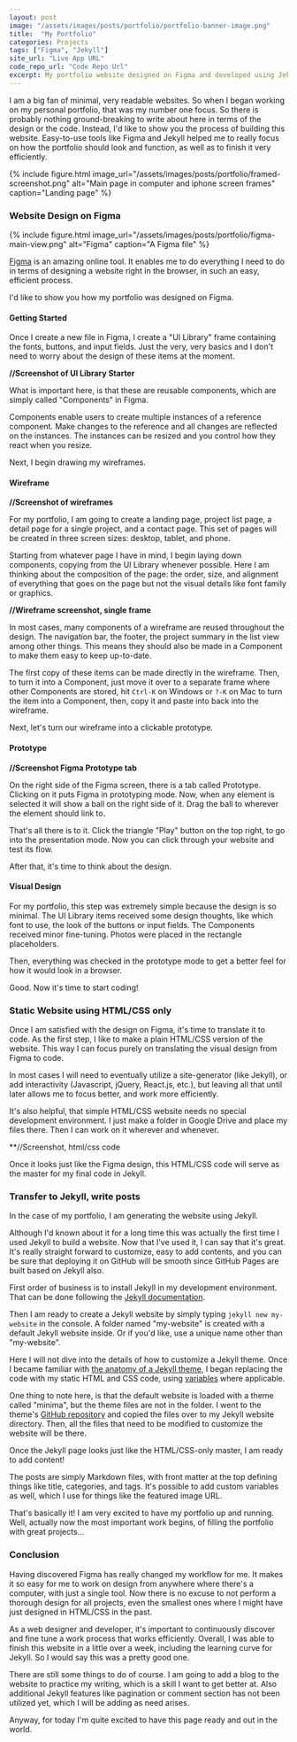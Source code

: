 ```yaml
---
layout: post
image: "/assets/images/posts/portfolio/portfolio-banner-image.png"
title:  "My Portfolio"
categories: Projects
tags: ["Figma", "Jekyll"]
site_url: "Live App URL"
code_repo_url: "Code Repo Url"
excerpt: My portfolio website designed on Figma and developed using Jekyll. Click on to learn about my process of creating this website.
---
```


I am a big fan of minimal, very readable websites. So when I began working on my personal portfolio, that was my number one focus. So there is probably nothing ground-breaking to write about here in terms of the design or the code. Instead, I'd like to show you the process of building this website. Easy-to-use tools like Figma and Jekyll helped me to really focus on how the portfolio should look and function, as well as to finish it very efficiently.

{% include figure.html image_url="/assets/images/posts/portfolio/framed-screenshot.png" alt="Main page in computer and iphone screen frames" caption="Landing page" %}

### Website Design on Figma

{% include figure.html image_url="/assets/images/posts/portfolio/figma-main-view.png" alt="Figma" caption="A Figma file" %}

[Figma](https://figma.com) is an amazing online tool. It enables me to do everything I need to do in terms of designing a website right in the browser, in such an easy, efficient process.

I'd like to show you how my portfolio was designed on Figma.

#### Getting Started
Once I create a new file in Figma, I create a "UI Library" frame containing the fonts, buttons, and input fields. Just the very, very basics and I don't need to worry about the design of these items at the moment.

**//Screenshot of UI Library Starter**

What is important here, is that these are reusable components, which are simply called "Components" in Figma. 

Components enable users to create multiple instances of a reference component. Make changes to the reference and all changes are reflected on the instances. The instances can be resized and you control how they react when you resize.

Next, I begin drawing my wireframes.

#### Wireframe

**//Screenshot of wireframes**

For my portfolio, I am going to create a landing page, project list page, a detail page for a single project, and a contact page. This set of pages will be created in three screen sizes: desktop, tablet, and phone.

Starting from whatever page I have in mind, I begin laying down components, copying from the UI Library whenever possible. Here I am thinking about the composition of the page: the order, size, and alignment of everything that goes on the page but not the visual details like font family or graphics. 

**//Wireframe screenshot, single frame**

In most cases, many components of a wireframe are reused throughout the design. The navigation bar, the footer, the project summary in the list view among other things. This means they should also be made in a Component to make them easy to keep up-to-date.

The first copy of these items can be made directly in the wireframe. Then, to turn it into a Component, just move it over to a separate frame where other Components are stored, hit `Ctrl-K` on Windows or `?-K` on Mac to turn the item into a Component, then, copy it and paste into back into the wireframe.

Next, let's turn our wireframe into a clickable prototype. 

#### Prototype

**//Screenshot Figma Prototype tab**

On the right side of the Figma screen, there is a tab called Prototype. Clicking on it puts Figma in prototyping mode. Now, when any element is selected it will show a ball on the right side of it. Drag the ball to wherever the element should link to. 

That's all there is to it. Click the triangle "Play" button on the top right, to go into the presentation mode. Now you can click through your website and test its flow. 

After that, it's time to think about the design. 

#### Visual Design
For my portfolio, this step was extremely simple because the design is so minimal. The UI Library items received some design thoughts, like which font to use, the look of the buttons or input fields. The Components received minor fine-tuning. Photos were placed in the rectangle placeholders. 

Then, everything was checked in the prototype mode to get a better feel for how it would look in a browser.

Good. Now it's time to start coding!

### Static Website using HTML/CSS only

Once I am satisfied with the design on Figma, it's time to translate it to code. As the first step, I like to make a plain HTML/CSS version of the website. This way I can focus purely on translating the visual design from Figma to code. 

In most cases I will need to eventually utilize a site-generator (like Jekyll), or add interactivity (Javascript, jQuery, React.js, etc.), but leaving all that until later allows me to focus better, and work more efficiently.

It's also helpful, that simple HTML/CSS website needs no special development environment. I just make a folder in Google Drive and place my files there. Then I can work on it wherever and whenever. 

**//Screenshot, html/css code

Once it looks just like the Figma design, this HTML/CSS code will serve as the master for my final code in Jekyll.

### Transfer to Jekyll, write posts

In the case of my portfolio, I am generating the website using Jekyll.

Although I'd known about it for a long time this was actually the first time I used Jekyll to build a website. Now that I've used it, I can say that it's great. It's really straight forward to customize, easy to add contents, and you can be sure that deploying it on GitHub will be smooth since GitHub Pages are built based on Jekyll also.

First order of business is to install Jekyll in my development environment. That can be done following the [Jekyll documentation](https://jekyllrb.com/docs/installation/).

Then I am ready to create a Jekyll website by simply typing `jekyll new my-website` in the console. A folder named "my-website" is created with a default Jekyll website inside. Or if you'd like, use a unique name other than "my-website".

Here I will not dive into the details of how to customize a Jekyll theme. Once I became familiar with [the anatomy of a Jekyll theme](https://jekyllrb.com/docs/themes/), I began replacing the code with my static HTML and CSS code, using [variables](https://jekyllrb.com/docs/variables/) where applicable.

One thing to note here, is that the default website is loaded with a theme called "minima", but the theme files are not in the folder. I went to the theme's [GitHub repository](https://github.com/jekyll/minima) and copied the files over to my Jekyll website directory. Then, all the files that need to be modified to customize the website will be there.

Once the Jekyll page looks just like the HTML/CSS-only master, I am ready to add content!

The posts are simply Markdown files, with front matter at the top defining things like title, categories, and tags. It's possible to add custom variables as well, which I use for things like the featured image URL. 

That's basically it! I am very excited to have my portfolio up and running. Well, actually now the most important work begins, of filling the portfolio with great projects...

### Conclusion

Having discovered Figma has really changed my workflow for me. It makes it so easy for me to work on design from anywhere where there's a computer, with just a single tool. Now there is no excuse to not perform a thorough design for all projects, even the smallest ones where I might have just designed in HTML/CSS in the past.

As a web designer and developer, it's important to continuously discover and fine tune a work process that works efficiently. Overall, I was able to finish this website in a little over a week, including the learning curve for Jekyll. So I would say this was a pretty good one.

There are still some things to do of course. I am going to add a blog to the website to practice my writing, which is a skill I want to get better at. Also additional Jekyll features like pagination or comment section has not been utilized yet, which I will be adding as need arises.

Anyway, for today I'm quite excited to have this page ready and out in the world. 